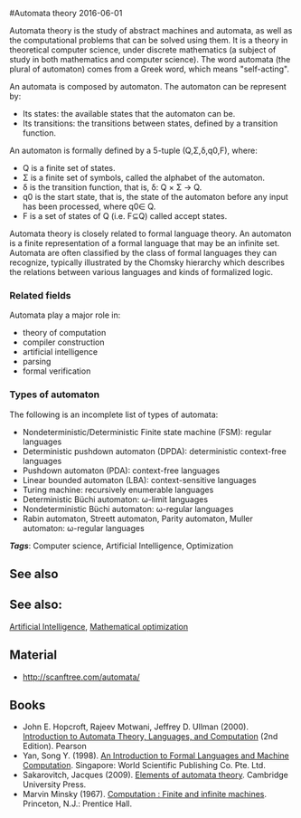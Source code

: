 
#Automata theory
2016-06-01

Automata theory is the study of abstract machines and automata, as well as the computational problems that can be solved using them. It is a theory in theoretical computer science, under discrete mathematics (a subject of study in both mathematics and computer science). The word automata (the plural of automaton) comes from a Greek word, which means "self-acting".

An automata is composed by automaton. The automaton can be represent by:
* Its states: the available states that the automaton can be.
* Its transitions: the transitions between states, defined by a transition function.

An automaton is formally defined by a 5-tuple (Q,Σ,δ,q0,F), where:
* Q is a finite set of states.
* Σ is a finite set of symbols, called the alphabet of the automaton.
* δ is the transition function, that is, δ: Q × Σ → Q.
* q0 is the start state, that is, the state of the automaton before any input has been processed, where q0∈ Q.
* F is a set of states of Q (i.e. F⊆Q) called accept states.

Automata theory is closely related to formal language theory. An automaton is a finite representation of a formal language that may be an infinite set. Automata are often classified by the class of formal languages they can recognize, typically illustrated by the Chomsky hierarchy which describes the relations between various languages and kinds of formalized logic.


### Related fields
Automata play a major role in:
* theory of computation
* compiler construction
* artificial intelligence
* parsing
* formal verification

### Types of automaton
The following is an incomplete list of types of automata: 
* Nondeterministic/Deterministic Finite state machine (FSM): regular languages
* Deterministic pushdown automaton (DPDA): deterministic context-free languages
* Pushdown automaton (PDA): context-free languages
* Linear bounded automaton (LBA): context-sensitive languages
* Turing machine: recursively enumerable languages
* Deterministic Büchi automaton: ω-limit languages
* Nondeterministic Büchi automaton: ω-regular languages
* Rabin automaton, Streett automaton, Parity automaton, Muller automaton: ω-regular languages

***Tags***: Computer science, Artificial Intelligence, Optimization

## See also
## See also:
[Artificial Intelligence](/artificial_intelligence), [Mathematical optimization](/mathematical_optimization)
## Material
* http://scanftree.com/automata/

## Books
* John E. Hopcroft, Rajeev Motwani, Jeffrey D. Ullman (2000). [Introduction to Automata Theory, Languages, and Computation](https://www.goodreads.com/book/show/1384026.Introduction_to_Automata_Theory_Languages_and_Computation) (2nd Edition). Pearson
* Yan, Song Y. (1998). [An Introduction to Formal Languages and Machine Computation](https://www.goodreads.com/book/show/573124.An_Introduction_To_Formal_Languages_And_Machine_Computation). Singapore: World Scientific Publishing Co. Pte. Ltd.
* Sakarovitch, Jacques (2009). [Elements of automata theory](https://www.goodreads.com/book/show/7532731-elements-of-automata-theory). Cambridge University Press.
* Marvin Minsky (1967). [Computation : Finite and infinite machines](https://www.goodreads.com/book/show/326791.Computation). Princeton, N.J.: Prentice Hall.


